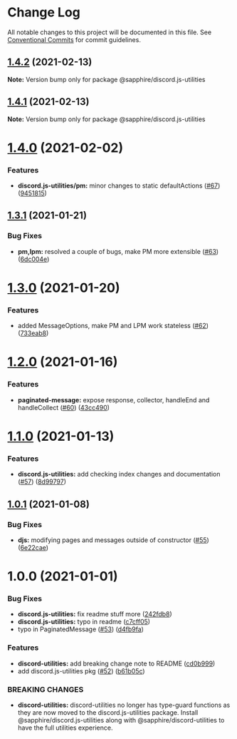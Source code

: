 # Change Log

All notable changes to this project will be documented in this file.
See [Conventional Commits](https://conventionalcommits.org) for commit guidelines.

## [1.4.2](https://github.com/sapphire-project/utilities/compare/@sapphire/discord.js-utilities@1.4.1...@sapphire/discord.js-utilities@1.4.2) (2021-02-13)

**Note:** Version bump only for package @sapphire/discord.js-utilities

## [1.4.1](https://github.com/sapphire-project/utilities/compare/@sapphire/discord.js-utilities@1.4.0...@sapphire/discord.js-utilities@1.4.1) (2021-02-13)

**Note:** Version bump only for package @sapphire/discord.js-utilities

# [1.4.0](https://github.com/sapphire-project/utilities/compare/@sapphire/discord.js-utilities@1.3.1...@sapphire/discord.js-utilities@1.4.0) (2021-02-02)

### Features

-   **discord.js-utilities/pm:** minor changes to static defaultActions ([#67](https://github.com/sapphire-project/utilities/issues/67)) ([9451815](https://github.com/sapphire-project/utilities/commit/94518157b4e7ea2f7b35836f0bfe219d4900cb54))

## [1.3.1](https://github.com/sapphire-project/utilities/compare/@sapphire/discord.js-utilities@1.3.0...@sapphire/discord.js-utilities@1.3.1) (2021-01-21)

### Bug Fixes

-   **pm,lpm:** resolved a couple of bugs, make PM more extensible ([#63](https://github.com/sapphire-project/utilities/issues/63)) ([6dc004e](https://github.com/sapphire-project/utilities/commit/6dc004ef22cc069ee831e09293bc560646bf21ec))

# [1.3.0](https://github.com/sapphire-project/utilities/compare/@sapphire/discord.js-utilities@1.2.0...@sapphire/discord.js-utilities@1.3.0) (2021-01-20)

### Features

-   added MessageOptions, make PM and LPM work stateless ([#62](https://github.com/sapphire-project/utilities/issues/62)) ([733eab8](https://github.com/sapphire-project/utilities/commit/733eab81e5db4aaf7e70aa48b31ae87a3370cc56))

# [1.2.0](https://github.com/sapphire-project/utilities/compare/@sapphire/discord.js-utilities@1.1.0...@sapphire/discord.js-utilities@1.2.0) (2021-01-16)

### Features

-   **paginated-message:** expose response, collector, handleEnd and handleCollect ([#60](https://github.com/sapphire-project/utilities/issues/60)) ([43cc490](https://github.com/sapphire-project/utilities/commit/43cc49030efe3fde5c55a4b7dbd98927c3721687))

# [1.1.0](https://github.com/sapphire-project/utilities/compare/@sapphire/discord.js-utilities@1.0.1...@sapphire/discord.js-utilities@1.1.0) (2021-01-13)

### Features

-   **discord.js-utilities:** add checking index changes and documentation ([#57](https://github.com/sapphire-project/utilities/issues/57)) ([8d99797](https://github.com/sapphire-project/utilities/commit/8d99797968af72fa02958d80eebcfc92a1cb3c2d))

## [1.0.1](https://github.com/sapphire-project/utilities/compare/@sapphire/discord.js-utilities@1.0.0...@sapphire/discord.js-utilities@1.0.1) (2021-01-08)

### Bug Fixes

-   **djs:** modifying pages and messages outside of constructor ([#55](https://github.com/sapphire-project/utilities/issues/55)) ([6e22cae](https://github.com/sapphire-project/utilities/commit/6e22cae7cc6d12242742b399ca584989931550ef))

# 1.0.0 (2021-01-01)

### Bug Fixes

-   **discord.js-utilities:** fix readme stuff more ([242fdb8](https://github.com/sapphire-project/utilities/commit/242fdb8cd0387c5c6e207b6ec42be67faa838f43))
-   **discord.js-utilities:** typo in readme ([c7cff05](https://github.com/sapphire-project/utilities/commit/c7cff058ebae29fba309cd84af91ac15df36d71f))
-   typo in PaginatedMessage ([#53](https://github.com/sapphire-project/utilities/issues/53)) ([d4fb9fa](https://github.com/sapphire-project/utilities/commit/d4fb9fa609363e323f59931f11597a69d2434335))

### Features

-   **discord-utilities:** add breaking change note to README ([cd0b999](https://github.com/sapphire-project/utilities/commit/cd0b999bc810abbee73ccec601ef3fd35f4e5cb5))
-   add discord.js-utilities pkg ([#52](https://github.com/sapphire-project/utilities/issues/52)) ([b61b05c](https://github.com/sapphire-project/utilities/commit/b61b05c148ea1d4aa28f4cccd27472e1dccf7702))

### BREAKING CHANGES

-   **discord-utilities:** discord-utilities no longer has type-guard functions as they are now moved to the
    discord.js-utilities package. Install @sapphire/discord.js-utilities along with
    @sapphire/discord-utilities to have the full utilities experience.
